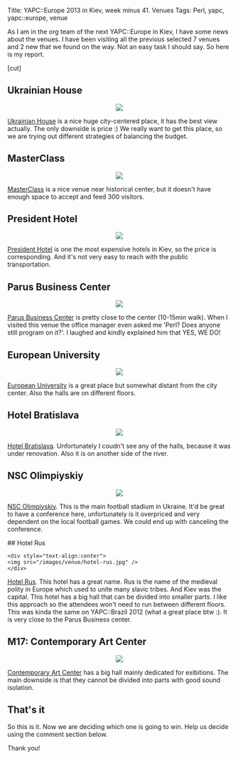 Title: YAPC::Europe 2013 in Kiev, week minus 41. Venues
Tags: Perl, yapc, yapc::europe, venue

As I am in the org team of the next YAPC::Europe in Kiev, I have some news about
the venues. I have been visiting all the previous selected 7 venues and 2 new
that we found on the way. Not an easy task I should say. So here is my report.

[cut]

## Ukrainian House

<div>
    <div style="text-align:center">
    <img src="/images/venue/ukrdim.jpg" />
    </div>
</div>

[Ukrainian House](http://www.ukrdim.org.ua/) is a nice huge city-centered place,
it has the best view actually. The only downside is price :) We really want to
get this place, so we are trying out different strategies of balancing the
budget.

## MasterClass

<div>
    <div style="text-align:center">
    <img src="/images/venue/masterklass.jpg" />
    </div>
</div>

[MasterClass](http://masterklass.org/eng) is a nice venue near historical
center, but it doesn't have enough space to accept and feed 300 visitors.

## President Hotel

<div>
    <div style="text-align:center">
    <img src="/images/venue/president-hotel.jpg" />
    </div>
</div>

[President Hotel](http://www.president-hotel.com.ua/en/) is one the most
expensive hotels in Kiev, so the price is corresponding. And it's not very easy
to reach with the public transportation.

## Parus Business Center

<div>
    <div style="text-align:center">
    <img src="/images/venue/parus.jpg" />
    </div>
</div>

[Parus Business Center](http://www.parus.biz/) is pretty close to the center
(10-15min walk). When I visited this venue the office manager even asked me
'Perl? Does anyone still program on it?'. I laughed and kindly explained him
that YES, WE DO!

## European University

<div>
    <div style="text-align:center">
    <img src="/images/venue/european-university.jpg" />
    </div>
</div>

[European University](http://www.e-u.in.ua/eng/) is a great place but somewhat
distant from the city center. Also the halls are on different floors.

## Hotel Bratislava

<div>
    <div style="text-align:center">
    <img src="/images/venue/hotel-bratislava.jpg" />
    </div>
</div>

[Hotel Bratislava](http://www.bratislava.com.ua/?lang=en). Unfortunately I
coudn't see any of the halls, because it was under renovation. Also it is on
another side of the river.

## NSC Olimpiyskiy

<div>
    <div style="text-align:center">
    <img src="/images/venue/nsc.jpg" />
    </div>
</div>

[NSC Olimpiyskiy](http://nsc-olimpiyskiy.com.ua/en/). This is the main football
stadium in Ukraine. It'd be great to have a conference here, unfortunately is it
overpriced and very dependent on the local football games. We could end up with
canceling the conference.

<div>
    ## Hotel Rus

    <div style="text-align:center">
    <img src="/images/venue/hotel-rus.jpg" />
    </div>
</div>

[Hotel Rus](http://www.hotelrus.kiev.ua/en.html). This hotel has a great name.
Rus is the name of the medieval polity in Europe which used to unite many slavic
tribes. And Kiev was the capital. This hotel has a big hall that can be divided
into smaller parts. I like this approach so the attendees won't need to run
between different floors. This was kinda the same on YAPC::Brazil 2012 (what
a great place btw :). It is very close to the Parus Business center.

## M17: Contemporary Art Center

<div>
    <div style="text-align:center">
    <img src="/images/venue/m17.jpg" />
    </div>
</div>

[Contemporary Art Center](http://m17.com.ua/en) has a big hall mainly dedicated
for exibitions. The main downside is that they cannot be divided into parts with
good sound isolation.

## That's it

So this is it. Now we are deciding which one is going to win. Help us decide
using the comment section below.

Thank you!
